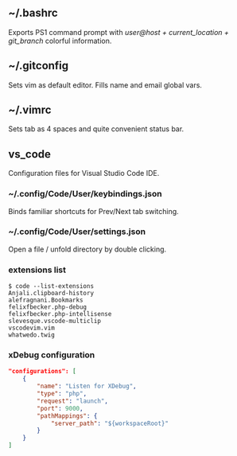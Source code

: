 ## ~/.bashrc
Exports PS1 command prompt with *user@host + current_location + git_branch* colorful information.

## ~/.gitconfig
Sets vim as default editor. Fills name and email global vars.

## ~/.vimrc
Sets tab as 4 spaces and quite convenient status bar.

## vs_code
Configuration files for Visual Studio Code IDE.

### ~/.config/Code/User/keybindings.json
Binds familiar shortcuts for Prev/Next tab switching.

### ~/.config/Code/User/settings.json
Open a file / unfold directory by double clicking.

### extensions list
```
$ code --list-extensions
Anjali.clipboard-history
alefragnani.Bookmarks
felixfbecker.php-debug
felixfbecker.php-intellisense
slevesque.vscode-multiclip
vscodevim.vim
whatwedo.twig
```

### xDebug configuration
```json
"configurations": [
    {
        "name": "Listen for XDebug",
        "type": "php",
        "request": "launch",
        "port": 9000,
        "pathMappings": {
            "server_path": "${workspaceRoot}"
        }
    }
]
```
